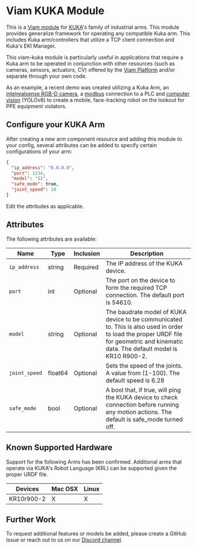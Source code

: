 # Viam KUKA Module

This is a [Viam module](https://docs.viam.com/manage/configuration/#modules) for [KUKA](https://www.kuka.com/en-us)'s family of industrial arms. This module provides generalize framework for operating any compatible Kuka arm. This includes Kuka arm/controllers that utilize a TCP client connection and Kuka's EKI Manager.

This viam-kuka module is particularly useful in applications that require a Kuka arm to be operated in conjunction with other resources (such as cameras, sensors, actuators, CV) offered by the [Viam Platform](https://www.viam.com/) and/or separate through your own code. 

As an example, a recent demo was created utilizing a Kuka Arm, an [intelrealsense RGB-D camera](https://app.viam.com/module/viam/realsense), a [modbus](https://app.viam.com/module/viam-soleng/viam-modbus) connection to a PLC and [computer vision](https://docs.viam.com/ml/vision/) (YOLOv8) to create a mobile, face-tracking robot on the lookout for PPE equipment violators. 

## Configure your KUKA Arm

After creating a new arm component resource and adding this module to your config, several attributes can be added to specify certain configurations of your arm:


```json
{
  "ip_address": "0.0.0.0",
  "port": 1234,
  "model": "S1",
  "safe_mode": true,
  "joint_speed": 10
}
```

Edit the attributes as applicable.

## Attributes

The following attributes are available:

| Name | Type | Inclusion | Description |
| ---- | ---- | --------- | ----------- |
| `ip_address` | string | Required | The IP address of the KUKA device.  |
| `port` | int | Optional | The port on the device to form the required TCP connection. The default port is 54610.  |
| `model` | string | Optional | The baudrate model of KUKA device to be communicated to. This is also used in order to load the proper URDF file for geometric and kinematic data. The default model is KR10 R900-2.  |
| `joint_speed` | float64 | Optional | Sets the speed of the joints. A value from (1-100). The default speed is 6.28  |
| `safe_mode` | bool | Optional | A bool that, if true, will ping the KUKA device to check connection before running any motion actions. The default is safe_mode turned off. |

## Known Supported Hardware

Support for the following Arms has been confirmed. Additional arms that operate via KUKA's Robot Language (KRL) can be supported given the proper URDF file.

| Devices             | Mac OSX |  Linux  |
|---------------------|---------|---------|
| KR10r900-2          |    X    |    X    | 

## Further Work

To request additional features or models be added, please create a GitHub Issue or reach out to us on our [Discord channel](https://discord.com/channels/1083489952408539288). 
